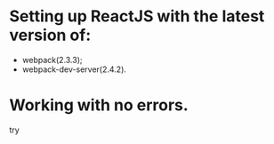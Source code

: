 # Setting up ReactJS with the latest version of:
-   webpack(2.3.3);
-   webpack-dev-server(2.4.2).

# Working with no errors.
try